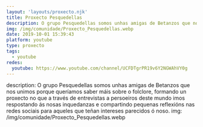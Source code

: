```yaml
---
layout: 'layouts/proxecto.njk'
title: Proxecto Pesquedellas
description: O grupo Pesquedellas somos unhas amigas de Betanzos que nos unimos porque queríamos saber máis sobre o folclore, formando un proxecto no que a través de entrevistas a persoeiros deste mundo imos respostando ás nosas inquedanzas e compartindo pequenas reflexións nas redes sociais para aqueles que teñan intereses parecidos ó noso.
img: /img/comunidade/Proxecto_Pesquedellas.webp
date: 2019-10-01 15:39:43
platform: youtube
type: proxecto
tags:
  - youtube
redes:
  youtube: https://www.youtube.com/channel/UCFDTgrPR19v6Y2NGWAhVY0g
---
```

description: O grupo Pesquedellas somos unhas amigas de Betanzos que nos unimos porque queríamos saber máis sobre o folclore, formando un proxecto no que a través de entrevistas a persoeiros deste mundo imos respostando ás nosas inquedanzas e compartindo pequenas reflexións nas redes sociais para aqueles que teñan intereses parecidos ó noso.
img: /img/comunidade/Proxecto_Pesquedellas.webp
